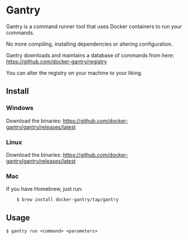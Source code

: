 # Gantry

Gantry is a command runner tool that uses Docker containers to run your commands.

No more compiling, installing dependencies or altering configuration.

Gantry downloads and maintains a database of commands from here: https://github.com/docker-gantry/registry

You can alter the registry on your machine to your liking.

## Install

### Windows

Download the binaries: https://github.com/docker-gantry/gantry/releases/latest

### Linux

Download the binaries: https://github.com/docker-gantry/gantry/releases/latest

### Mac

If you have Homebrew, just run:

        $ brew install docker-gantry/tap/gantry

## Usage

    $ gantry run <command> <parameters>
